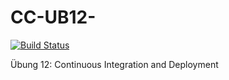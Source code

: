 # CC-UB12-

[![Build Status](https://cloud.drone.io/api/badges/BujarMuharemi/CC-UB12/status.svg)](https://cloud.drone.io/BujarMuharemi/cc-ub12)
 
Übung 12: Continuous Integration and Deployment



